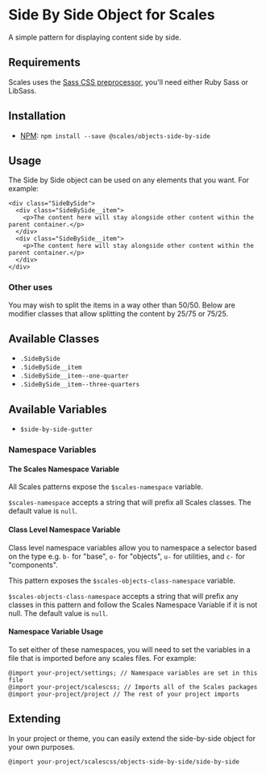 # Side By Side Object for Scales

A simple pattern for displaying content side by side.

## Requirements

Scales uses the [Sass CSS preprocessor](http://sass-lang.com/), you'll need either Ruby Sass or LibSass.

## Installation

* [NPM](http://npmjs.com): `npm install --save @scales/objects-side-by-side`

## Usage

The Side by Side object can be used on any elements that you want. For example:

```
<div class="SideBySide">
  <div class="SideBySide__item">
    <p>The content here will stay alongside other content within the parent container.</p>
  </div>
  <div class="SideBySide__item">
    <p>The content here will stay alongside other content within the parent container.</p>
  </div>
</div>
```

### Other uses

You may wish to split the items in a way other than 50/50. Below are modifier classes that allow
splitting the content by 25/75 or 75/25.

## Available Classes

* `.SideBySide`
* `.SideBySide__item`
* `.SideBySide__item--one-quarter`
* `.SideBySide__item--three-quarters`

## Available Variables

* `$side-by-side-gutter`

### Namespace Variables

#### The Scales Namespace Variable

All Scales patterns expose the `$scales-namespace` variable.

`$scales-namespace` accepts a string that will prefix all Scales classes. The default value is `null`.

#### Class Level Namespace Variable

Class level namespace variables allow you to namespace a selector based on the type e.g. `b-` for "base", `o-` for "objects", `u-` for utilities, and `c-` for "components".

This pattern exposes the `$scales-objects-class-namespace` variable.

`$scales-objects-class-namespace` accepts a string that will prefix any classes in this pattern and follow the Scales Namespace Variable if it is not null. The default value is `null`.

#### Namespace Variable Usage

To set either of these namespaces, you will need to set the variables in a file that is imported before any scales files. For example:

```
@import your-project/settings; // Namespace variables are set in this file
@import your-project/scalescss; // Imports all of the Scales packages
@import your-project/project // The rest of your project imports
```

## Extending

In your project or theme, you can easily extend the side-by-side object for your own purposes.

```
@import your-project/scalescss/objects-side-by-side/side-by-side

